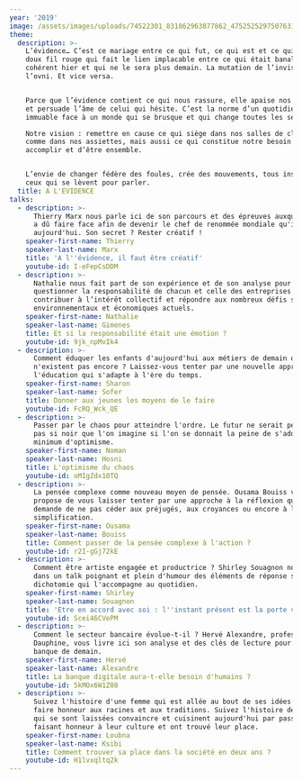```yaml
---
year: '2019'
image: /assets/images/uploads/74522301_831862963877862_4752525297507631104_n.png
theme:
  description: >-
    L’évidence… C’est ce mariage entre ce qui fut, ce qui est et ce qui sera. Ce
    doux fil rouge qui fait le lien implacable entre ce qui était banal,
    cohérent hier et qui ne le sera plus demain. La mutation de l’invisible à
    l’ovni. Et vice versa.


    Parce que l’évidence contient ce qui nous rassure, elle apaise nos passions
    et persuade l’âme de celui qui hésite. C’est la norme d’un quotidien
    immuable face à un monde qui se brusque et qui change toutes les secondes.

    Notre vision : remettre en cause ce qui siège dans nos salles de classe
    comme dans nos assiettes, mais aussi ce qui constitue notre besoin de nous
    accomplir et d’être ensemble.


    L’envie de changer fédère des foules, crée des mouvements, tous inspirés par
    ceux qui se lèvent pour parler.
  title: A L'EVIDENCE
talks:
  - description: >-
      Thierry Marx nous parle ici de son parcours et des épreuves auxquelles il
      a dû faire face afin de devenir le chef de renommée mondiale qu'il est
      aujourd'hui. Son secret ? Rester créatif !
    speaker-first-name: Thierry
    speaker-last-name: Marx
    title: 'A l''évidence, il faut être créatif'
    youtube-id: I-eFepCsDDM
  - description: >-
      Nathalie nous fait part de son expérience et de son analyse pour
      questionner la responsabilité de chacun et celle des entreprises pour
      contribuer à l’intérêt collectif et répondre aux nombreux défis sociaux,
      environnementaux et économiques actuels.
    speaker-first-name: Nathalie
    speaker-last-name: Gimenes
    title: Et si la responsabilité était une émotion ?
    youtube-id: 9jk_npMvIk4
  - description: >-
      Comment éduquer les enfants d'aujourd'hui aux métiers de demain qui
      n'existent pas encore ? Laissez-vous tenter par une nouvelle approche de
      l'éducation qui s'adapte à l'ère du temps.
    speaker-first-name: Sharon
    speaker-last-name: Sofer
    title: Donner aux jeunes les moyens de le faire
    youtube-id: FcRQ_Wck_QE
  - description: >-
      Passer par le chaos pour atteindre l'ordre. Le futur ne serait peut-être
      pas si noir que l'on imagine si l'on se donnait la peine de s'adonner à un
      minimum d'optimisme.
    speaker-first-name: Noman
    speaker-last-name: Hosni
    title: L'optimisme du chaos
    youtube-id: oMIgZdx10TQ
  - description: >-
      La pensée complexe comme nouveau moyen de pensée. Ousama Bouiss vous
      propose de vous laisser tenter par une approche à la réflexion qui vous
      demande de ne pas céder aux préjugés, aux croyances ou encore à la
      simplification.
    speaker-first-name: Ousama
    speaker-last-name: Bouiss
    title: Comment passer de la pensée complexe à l'action ?
    youtube-id: r2I-gGj72kE
  - description: >-
      Comment être artiste engagée et productrice ? Shirley Souagnon nous livre
      dans un talk poignant et plein d'humour des éléments de réponse sur cette
      dichotomie qui l'accompagne au quotidien.
    speaker-first-name: Shirley
    speaker-last-name: Souagnon
    title: 'Etre en accord avec soi : l''instant présent est la porte vers l''engagement'
    youtube-id: Scei46CVePM
  - description: >-
      Comment le secteur bancaire évolue-t-il ? Hervé Alexandre, professeur à
      Dauphine, vous livre ici son analyse et des clés de lecture pour penser la
      banque de demain.
    speaker-first-name: Hervé
    speaker-last-name: Alexandre
    title: La banque digitale aura-t-elle besoin d'humains ?
    youtube-id: 5kMOx6W1Z08
  - description: >-
      Suivez l'histoire d'une femme qui est allée au bout de ses idées pour
      faire honneur aux racines et aux traditions. Suivez l'histoire de femmes
      qui se sont laissées convaincre et cuisinent aujourd'hui par passion, en
      faisant honneur à leur culture et ont trouvé leur place.
    speaker-first-name: Loubna
    speaker-last-name: Ksibi
    title: Comment trouver sa place dans la société en deux ans ?
    youtube-id: H1lvxqltq2k
---
```


